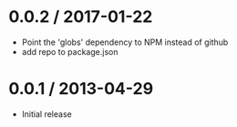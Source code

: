 
0.0.2 / 2017-01-22
==================

  * Point the 'globs' dependency to NPM instead of github
  * add repo to package.json

0.0.1 / 2013-04-29
==================

  * Initial release
